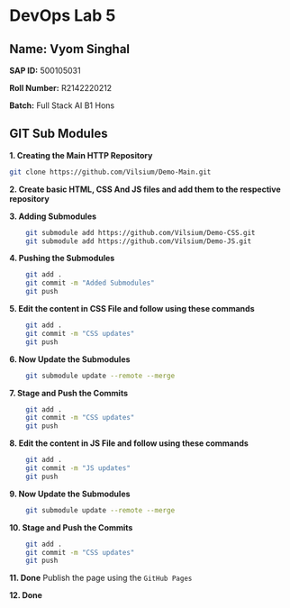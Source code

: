 # DevOps Lab 5

## Name: Vyom Singhal
**SAP ID:** 500105031

**Roll Number:** R2142220212

**Batch:** Full Stack AI B1 Hons

## GIT Sub Modules

**1. Creating the Main HTTP Repository**
```sh
git clone https://github.com/Vilsium/Demo-Main.git
```
**2. Create basic HTML, CSS And JS files and add them to the respective repository**

**3. Adding Submodules**
```sh
    git submodule add https://github.com/Vilsium/Demo-CSS.git
    git submodule add https://github.com/Vilsium/Demo-JS.git
```

**4. Pushing the Submodules**
```sh
    git add .
    git commit -m "Added Submodules"
    git push
```

**5. Edit the content in CSS File and follow using these commands**
```sh
    git add .
    git commit -m "CSS updates"
    git push
```
**6. Now Update the Submodules**
```sh
    git submodule update --remote --merge
```

**7. Stage and Push the Commits**
```sh
    git add .
    git commit -m "CSS updates"
    git push
```

**8. Edit the content in JS File and follow using these commands**
```sh
    git add .
    git commit -m "JS updates"
    git push
```
**9. Now Update the Submodules**
```sh
    git submodule update --remote --merge
```

**10. Stage and Push the Commits**
```sh
    git add .
    git commit -m "CSS updates"
    git push
```

**11. Done**
Publish the page using the `GitHub Pages`

**12. Done**